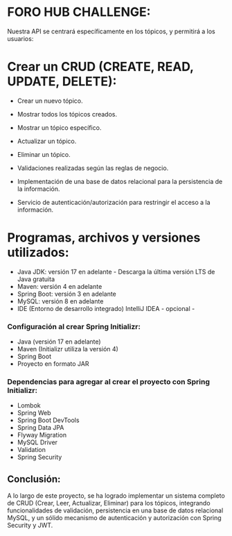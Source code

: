 # FORO HUB CHALLENGE:
Nuestra API se centrará específicamente en los tópicos, y permitirá a los usuarios:

# Crear un **CRUD** (CREATE, READ, UPDATE, DELETE):
* Crear un nuevo tópico.
* Mostrar todos los tópicos creados.
* Mostrar un tópico específico.
* Actualizar un tópico.
* Eliminar un tópico.

* Validaciones realizadas según las reglas de negocio.
* Implementación de una base de datos relacional para la persistencia de la información.
* Servicio de autenticación/autorización para restringir el acceso a la información.


# Programas, archivos y versiones utilizados:
 * Java JDK: versión 17 en adelante - Descarga la última versión LTS de Java gratuita 
 * Maven: versión 4 en adelante
 * Spring Boot: versión 3 en adelante
 * MySQL: versión 8 en adelante
 * IDE (Entorno de desarrollo integrado) IntelliJ IDEA - opcional -

### Configuración al crear Spring Initializr:
 - Java (versión 17 en adelante)
 - Maven (Initializr utiliza la versión 4)
 - Spring Boot
 - Proyecto en formato JAR

### Dependencias para agregar al crear el proyecto con Spring Initializr:
 - Lombok
 - Spring Web
 - Spring Boot DevTools
 - Spring Data JPA
 - Flyway Migration
 - MySQL Driver
 - Validation
 - Spring Security

## Conclusión:
A lo largo de este proyecto, se ha logrado implementar un sistema completo de CRUD (Crear, Leer, Actualizar, Eliminar) para los tópicos, integrando funcionalidades de validación, persistencia en una base de datos relacional MySQL, y un sólido mecanismo de autenticación y autorización con Spring Security y JWT.